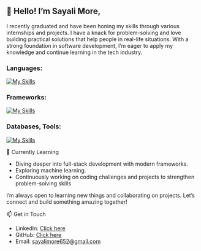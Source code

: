 ## 👋 Hello! I’m Sayali More,

I recently graduated and have been honing my skills through various internships and projects. I have a knack for problem-solving and love building practical solutions that help people in real-life situations. With a strong foundation in software development, I’m eager to apply my knowledge and continue learning in the tech industry.

### Languages:
[![My Skills](https://skillicons.dev/icons?i=java,python,html,css&theme=light)](https://skillicons.dev)

### Frameworks:
[![My Skills](https://skillicons.dev/icons?i=flutter,spring&theme=light)](https://skillicons.dev)

### Databases, Tools: 
[![My Skills](https://skillicons.dev/icons?i=mysql,git,github,vscode&theme=light)](https://skillicons.dev)

🌱 Currently Learning
- Diving deeper into full-stack development with modern frameworks.
- Exploring machine learning.
- Continuously working on coding challenges and projects to strengthen problem-solving skills

I’m always open to learning new things and collaborating on projects. Let’s connect and build something amazing together!

📫 Get in Touch
- LinkedIn: [Click here](https://www.linkedin.com/in/sayali-more-b100bb24b/)
- GitHub: [Click here](https://github.com/SayMore08/)
- Email: sayalimore652@gmail.com
